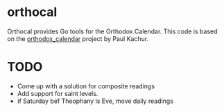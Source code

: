 # orthocal
Orthocal provides Go tools for the Orthodox Calendar. This code is based on the
[orthodox_calendar](https://github.com/paulkachur/orthodox_calendar) project by
Paul Kachur.

# TODO
* Come up with a solution for composite readings
* Add support for saint levels.
* if Saturday bef Theophany is Eve, move daily readings
